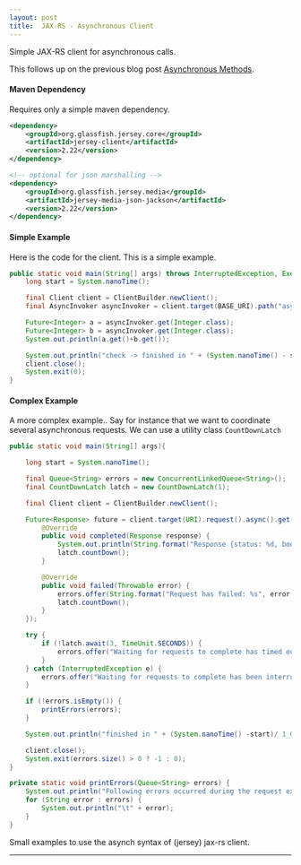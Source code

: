 ```yaml
---
layout: post
title:  JAX-RS - Asynchronous Client
---
```


Simple JAX-RS client for asynchronous calls.

This follows up on the previous blog post [Asynchronous Methods](/jaxrs-asynchronous-methods).

#### Maven Dependency

Requires only a simple maven dependency.

```xml
<dependency>
    <groupId>org.glassfish.jersey.core</groupId>
    <artifactId>jersey-client</artifactId>
    <version>2.22</version>
</dependency>

<!-- optional for json marshalling -->
<dependency>
    <groupId>org.glassfish.jersey.media</groupId>
    <artifactId>jersey-media-json-jackson</artifactId>
    <version>2.22</version>
</dependency>
```

#### Simple Example

Here is the code for the client. This is a simple example.


```java
public static void main(String[] args) throws InterruptedException, ExecutionException {
    long start = System.nanoTime();

    final Client client = ClientBuilder.newClient();
    final AsyncInvoker asyncInvoker = client.target(BASE_URI).path("async").request().async();

    Future<Integer> a = asyncInvoker.get(Integer.class);
    Future<Integer> b = asyncInvoker.get(Integer.class);
    System.out.println(a.get()+b.get());

    System.out.println("check -> finished in " + (System.nanoTime() - start) / 1_000_000 + " ms");
    client.close();
    System.exit(0);
}
```


#### Complex Example


A more complex example.. Say for instance that we want to coordinate several asynchronous requests.
We can use a utility class `CountDownLatch`


```java
public static void main(String[] args){

    long start = System.nanoTime();

    final Queue<String> errors = new ConcurrentLinkedQueue<String>();
    final CountDownLatch latch = new CountDownLatch(1);

    final Client client = ClientBuilder.newClient();

    Future<Response> future = client.target(URI).request().async().get(new InvocationCallback<Response>() {
        @Override
        public void completed(Response response) {
            System.out.println(String.format("Response {status: %d, body: %s}", response.getStatus(), response.readEntity(String.class)));
            latch.countDown();
        }

        @Override
        public void failed(Throwable error) {
            errors.offer(String.format("Request has failed: %s", error.toString()));
            latch.countDown();
        }
    });

    try {
        if (!latch.await(3, TimeUnit.SECONDS)) {
            errors.offer("Waiting for requests to complete has timed out.");
        }
    } catch (InterruptedException e) {
        errors.offer("Waiting for requests to complete has been interrupted.");
    }

    if (!errors.isEmpty()) {
        printErrors(errors);
    }

    System.out.println("finished in " + (System.nanoTime() -start)/ 1_000_000 + " ms.");

    client.close();
    System.exit(errors.size() > 0 ? -1 : 0);
}

private static void printErrors(Queue<String> errors) {
    System.out.println("Following errors occurred during the request execution");
    for (String error : errors) {
        System.out.println("\t" + error);
    }
}
```

Small examples to use the asynch syntax of (jersey) jax-rs client.


****